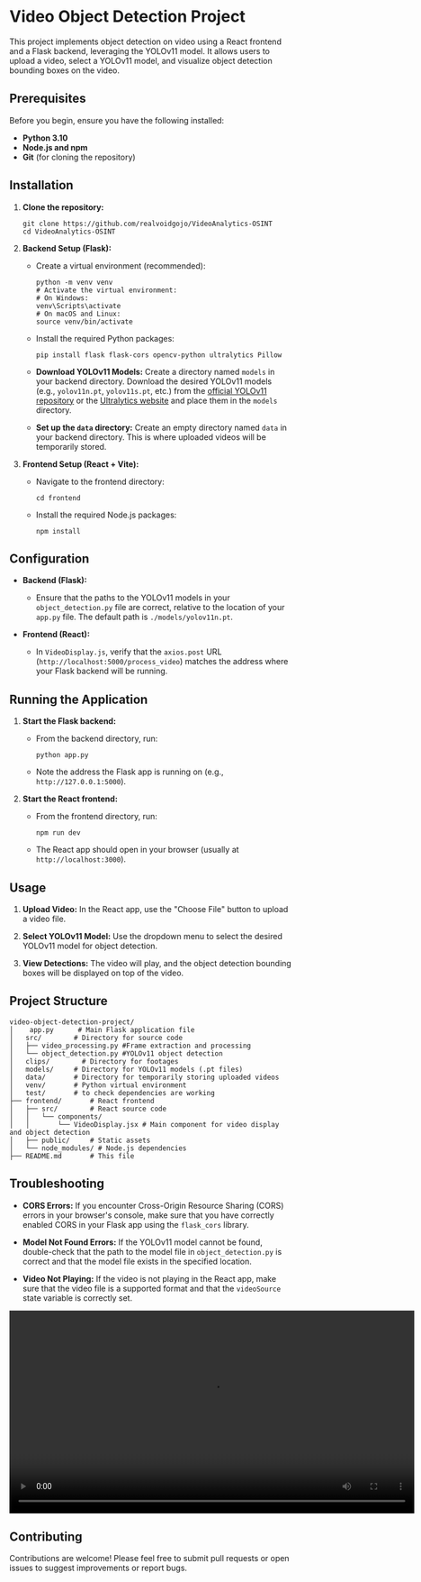 # Video Object Detection Project

This project implements object detection on video using a React frontend and a Flask backend, leveraging the YOLOv11 model. It allows users to upload a video, select a YOLOv11 model, and visualize object detection bounding boxes on the video.

## Prerequisites

Before you begin, ensure you have the following installed:

- **Python 3.10**
- **Node.js and npm**
- **Git** (for cloning the repository)

## Installation

1.  **Clone the repository:**

    ```
    git clone https://github.com/realvoidgojo/VideoAnalytics-OSINT
    cd VideoAnalytics-OSINT
    ```

2.  **Backend Setup (Flask):**

    - Create a virtual environment (recommended):

      ```
      python -m venv venv
      # Activate the virtual environment:
      # On Windows:
      venv\Scripts\activate
      # On macOS and Linux:
      source venv/bin/activate
      ```

    - Install the required Python packages:

      ```
      pip install flask flask-cors opencv-python ultralytics Pillow
      ```

    - **Download YOLOv11 Models:** Create a directory named `models` in your backend directory. Download the desired YOLOv11 models (e.g., `yolov11n.pt`, `yolov11s.pt`, etc.) from the [official YOLOv11 repository](https://github.com/ultralytics/ultralytics) or the [Ultralytics website](https://ultralytics.com/) and place them in the `models` directory.

    - **Set up the `data` directory:** Create an empty directory named `data` in your backend directory. This is where uploaded videos will be temporarily stored.

3.  **Frontend Setup (React + Vite):**

    - Navigate to the frontend directory:

      ```
      cd frontend
      ```

    - Install the required Node.js packages:

      ```
      npm install
      ```

## Configuration

- **Backend (Flask):**

  - Ensure that the paths to the YOLOv11 models in your `object_detection.py` file are correct, relative to the location of your `app.py` file. The default path is `./models/yolov11n.pt`.

- **Frontend (React):**

  - In `VideoDisplay.js`, verify that the `axios.post` URL (`http://localhost:5000/process_video`) matches the address where your Flask backend will be running.

## Running the Application

1.  **Start the Flask backend:**

    - From the backend directory, run:

      ```
      python app.py
      ```

    - Note the address the Flask app is running on (e.g., `http://127.0.0.1:5000`).

2.  **Start the React frontend:**

    - From the frontend directory, run:

      ```
      npm run dev
      ```

    - The React app should open in your browser (usually at `http://localhost:3000`).

## Usage

1.  **Upload Video:** In the React app, use the "Choose File" button to upload a video file.

2.  **Select YOLOv11 Model:** Use the dropdown menu to select the desired YOLOv11 model for object detection.

3.  **View Detections:** The video will play, and the object detection bounding boxes will be displayed on top of the video.

## Project Structure

```
video-object-detection-project/
│    app.py      # Main Flask application file
│   src/        # Directory for source code
│   ├── video_processing.py #Frame extraction and processing
│   └── object_detection.py #YOLOv11 object detection
│   clips/        # Directory for footages
│   models/     # Directory for YOLOv11 models (.pt files)
│   data/       # Directory for temporarily storing uploaded videos
│   venv/       # Python virtual environment
│   test/       # to check dependencies are working
├── frontend/       # React frontend
│   ├── src/        # React source code
│   │   └── components/
│   │       └── VideoDisplay.jsx # Main component for video display and object detection
│   ├── public/     # Static assets
│   └── node_modules/ # Node.js dependencies
├── README.md       # This file
```

## Troubleshooting

- **CORS Errors:** If you encounter Cross-Origin Resource Sharing (CORS) errors in your browser's console, make sure that you have correctly enabled CORS in your Flask app using the `flask_cors` library.

- **Model Not Found Errors:** If the YOLOv11 model cannot be found, double-check that the path to the model file in `object_detection.py` is correct and that the model file exists in the specified location.

- **Video Not Playing:** If the video is not playing in the React app, make sure that the video file is a supported format and that the `videoSource` state variable is correctly set.

<video width="720" controls>
  <source src="/assets/output.mp4" type="video/mp4">
  Your browser does not support the video tag.
</video>

## Contributing

Contributions are welcome! Please feel free to submit pull requests or open issues to suggest improvements or report bugs.

